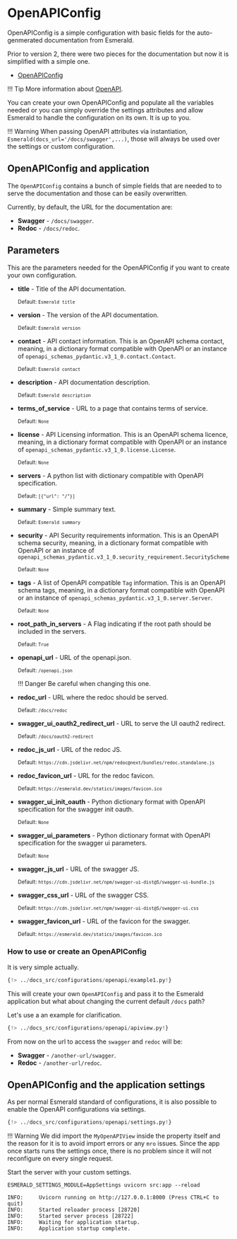 # OpenAPIConfig

OpenAPIConfig is a simple configuration with basic fields for the auto-genmerated documentation from Esmerald.

Prior to version 2, there were two pieces for the documentation but now it is simplified with a simple
one.

* [OpenAPIConfig](#openapiconfig)

!!! Tip
    More information about
    <a href="https://swagger.io/" target='_blank'>OpenAPI</a>.

You can create your own OpenAPIConfig and populate all the variables needed or you can simply
override the settings attributes and allow Esmerald to handle the configuration on its own. It
is up to you.

!!! Warning
    When passing OpenAPI attributes via instantiation, `Esmerald(docs_url='/docs/swagger',...)`,
    those will always be used over the settings or custom configuration.

## OpenAPIConfig and application

The `OpenAPIConfig` contains a bunch of simple fields that are needed to to serve the documentation
and those can be easily overwritten.

Currently, by default, the URL for the documentation are:

* **Swagger** - `/docs/swagger`.
* **Redoc** - `/docs/redoc`.

## Parameters

This are the parameters needed for the OpenAPIConfig if you want to create your own configuration.

* **title** - Title of the API documentation.

    <sup>Default: `Esmerald title`</sup>

* **version** - The version of the API documentation.

    <sup>Default: `Esmerald version`</sup>

* **contact** - API contact information. This is an OpenAPI schema contact, meaning, in a dictionary format compatible
with OpenAPI or an instance of `openapi_schemas_pydantic.v3_1_0.contact.Contact`.

    <sup>Default: `Esmerald contact`</sup>

* **description** - API documentation description.

    <sup>Default: `Esmerald description`</sup>

* **terms_of_service** - URL to a page that contains terms of service.

    <sup>Default: `None`</sup>

* **license** - API Licensing information. This is an OpenAPI schema licence, meaning,
in a dictionary format compatible with OpenAPI or an instance of
`openapi_schemas_pydantic.v3_1_0.license.License`.

    <sup>Default: `None`</sup>

* **servers** - A python list with dictionary compatible with OpenAPI specification.

    <sup>Default: `[{"url": "/"}]`</sup>

* **summary** - Simple summary text.

    <sup>Default: `Esmerald summary`</sup>

* **security** - API Security requirements information. This is an OpenAPI schema security, meaning,
in a dictionary format compatible with OpenAPI or an instance of
`openapi_schemas_pydantic.v3_1_0.security_requirement.SecurityScheme`

    <sup>Default: `None`</sup>

* **tags** - A list of OpenAPI compatible `Tag` information. This is an OpenAPI schema tags, meaning,
in a dictionary format compatible with OpenAPI or an instance of `openapi_schemas_pydantic.v3_1_0.server.Server`.

    <sup>Default: `None`</sup>

* **root_path_in_servers** - A Flag indicating if the root path should be included in the servers.

    <sup>Default: `True`</sup>

* **openapi_url** - URL of the openapi.json.

    <sup>Default: `/openapi.json`</sup>

    !!! Danger
        Be careful when changing this one.

* **redoc_url** - URL where the redoc should be served.

    <sup>Default: `/docs/redoc`</sup>

* **swagger_ui_oauth2_redirect_url** - URL to serve the UI oauth2 redirect.

    <sup>Default: `/docs/oauth2-redirect`</sup>

* **redoc_js_url** - URL of the redoc JS.

    <sup>Default: `https://cdn.jsdelivr.net/npm/redoc@next/bundles/redoc.standalone.js`</sup>

* **redoc_favicon_url** - URL for the redoc favicon.

    <sup>Default: `https://esmerald.dev/statics/images/favicon.ico`</sup>

* **swagger_ui_init_oauth** - Python dictionary format with OpenAPI specification for the swagger
init oauth.

    <sup>Default: `None`</sup>

* **swagger_ui_parameters** - Python dictionary format with OpenAPI specification for the swagger ui
parameters.

    <sup>Default: `None`</sup>

* **swagger_js_url** - URL of the swagger JS.

    <sup>Default: `https://cdn.jsdelivr.net/npm/swagger-ui-dist@5/swagger-ui-bundle.js`</sup>

* **swagger_css_url** - URL of the swagger CSS.

    <sup>Default: `https://cdn.jsdelivr.net/npm/swagger-ui-dist@5/swagger-ui.css`</sup>

* **swagger_favicon_url** - URL of the favicon for the swagger.

    <sup>Default: `https://esmerald.dev/statics/images/favicon.ico`</sup>


### How to use or create an OpenAPIConfig

It is very simple actually.

```python hl_lines="4 11"
{!> ../docs_src/configurations/openapi/example1.py!}
```

This will create your own `OpenAPIConfig` and pass it to the Esmerald application but what about changing the current
default `/docs` path?

Let's use a an example for clarification.

```python
{!> ../docs_src/configurations/openapi/apiview.py!}
```

From now on the url to access the `swagger` and `redoc` will be:

* **Swagger** - `/another-url/swagger`.
* **Redoc** - `/another-url/redoc`.

## OpenAPIConfig and the application settings

As per normal Esmerald standard of configurations, it is also possible to enable the OpenAPI configurations via
settings.

```python
{!> ../docs_src/configurations/openapi/settings.py!}
```

!!! Warning
    We did import the `MyOpenAPIView` inside the property itself and the reason for it is to avoid import errors
    or any `mro` issues. Since the app once starts runs the settings once, there is no problem since it will not
    reconfigure on every single request.

Start the server with your custom settings.

```shell
ESMERALD_SETTINGS_MODULE=AppSettings uvicorn src:app --reload

INFO:     Uvicorn running on http://127.0.0.1:8000 (Press CTRL+C to quit)
INFO:     Started reloader process [28720]
INFO:     Started server process [28722]
INFO:     Waiting for application startup.
INFO:     Application startup complete.
```

